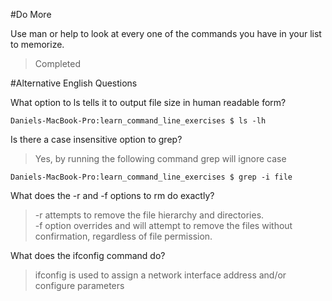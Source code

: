 #Do More

Use man or help to look at every one of the commands you have in your list to memorize.

>Completed

#Alternative English Questions

What option to ls tells it to output file size in human readable form?

    Daniels-MacBook-Pro:learn_command_line_exercises $ ls -lh

Is there a case insensitive option to grep?

>Yes, by running the following command grep will ignore case
    
    Daniels-MacBook-Pro:learn_command_line_exercises $ grep -i file

What does the -r and -f options to rm do exactly?

>-r attempts to remove the file hierarchy and directories.  
-f option overrides and will attempt to remove the files without confirmation, regardless of file permission.

What does the ifconfig command do?

>ifconfig is used to assign a network interface address and/or configure parameters
